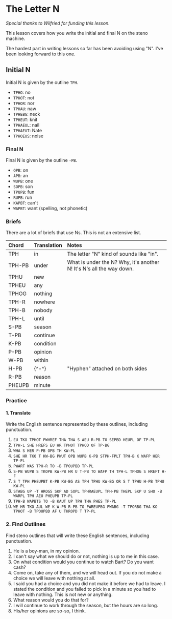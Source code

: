 # The Letter N

_Special thanks to Wilfried for funding this lesson._

This lesson covers how you write the initial and final N on the steno machine.

The hardest part in writing lessons so far has been avoiding using "N". I've been looking forward to this one.

## Initial N

Initial N is given by the outline `TPH`.

* `TPHO`: no
* `TPHOT`: not
* `TPHOR`: nor
* `TPHAU`: naw
* `TPHEBG`: neck
* `TPHEUT`: knit
* `TPHAEUL`: nail
* `TPHAEUT`: Nate
* `TPHOEUS`: noise

### Final N

Final N is given by the outline `-PB`.

* `OPB`: on
* `APB`: an
* `WUPB`: one
* `SOPB`: son
* `TPUPB`: fun
* `RUPB`: run
* `KAPBT`: can't
* `WAPBT`: want \(spelling, not phonetic\)

### Briefs

There are a lot of briefs that use Ns. This is not an extensive list.

| Chord | Translation | Notes |
| :--- | :--- | :--- |
| TPH | in | The letter "N" kind of sounds like "in". |
| TPH-PB | under | What is under the N? Why, it's another N! It's N's all the way down. |
| TPHU | new |  |
| TPHEU | any |  |
| TPHOG | nothing |  |
| TPH-R | nowhere |  |
| TPH-B | nobody |  |
| TPH-L | until |  |
| S-PB | season |  |
| T-PB | continue |  |
| K-PB | condition |  |
| P-PB | opinion |  |
| W-PB | within |  |
| H-PB | {^-^} | "Hyphen" attached on both sides |
| R-PB | reason |  |
| PHEUPB | minute |  |

### Practice

#### 1. Translate

Write the English sentence represented by these outlines, including punctuation.

1. `EU TKO TPHOT PWHREF THA THA S AEU R-PB TO SEPBD HEUPL OF TP-PL`
2. `TPH-L SHE HREFS EU HR TPHOT TPHOD OF TP-BG`
3. `WHA S HER P-PB OPB TH KW-PL`
4. `SHE HR TKO T KW-BG PWUT OPB WUPB K-PB STPH-FPLT TPH-B K WAFP HER TP-PL`
5. `PWART WAS TPH-R TO -B TPOUPBD TP-PL`
6. `S-PB WUPB S TKOPB KW-PB HR U T-PB TO WAFP TH TPH-L TPHOG S HREFT H-F`
7. `S T TPH PHEUPBT K-PB KW-BG AS TPH TPHU KW-BG OR S T TPHU H-PB TPHU KW-PL`
8. `STABG UP -T HROGS SKP AD SOPL TPHRAEUPL TPH-PB THEPL SKP U SHO -B WARPL TPH AEU PHEUPB TP-PL`
9. `TPH-B WAPBTS TO -B KAUT UP TPH THA PHES TP-PL`
10. `WE HR TKO AUL WE K W-PB R-PB TO PWREUPBG PWABG -T TPORBG THA KO TPHOT -B TPOUPBD AF U TKROPD T TP-PL`

### 2. Find Outlines

Find steno outlines that will write these English sentences, including punctuation.

1. He is a boy-man, in my opinion.
2. I can't say what we should do or not, nothing is up to me in this case.
3. On what condition would you continue to watch Bart? Do you want cash?
4. Come on, take any of them, and we will head out. If you do not make a choice we will leave with nothing at all.
5. I said you had a choice and you did not make it before we had to leave. I stated the condition and you failed to pick in a minute so you had to leave with nothing. This is not new or anything.
6. What reason would you do that for?
7. I will continue to work through the season, but the hours are so long.
8. His/her opinions are so-so, I think.



